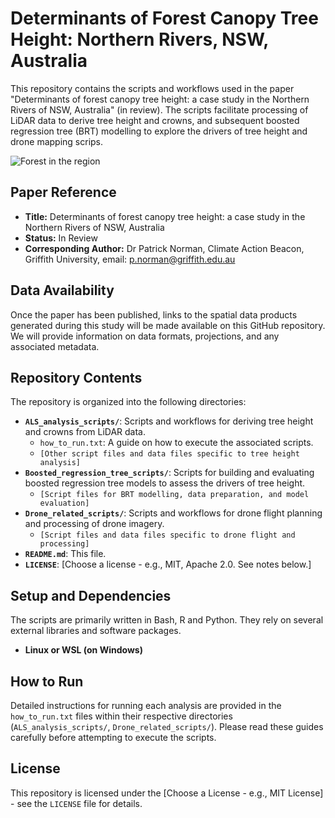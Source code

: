 # Determinants of Forest Canopy Tree Height: Northern Rivers, NSW, Australia

This repository contains the scripts and workflows used in the paper "Determinants of forest canopy tree height: a case study in the Northern Rivers of NSW, Australia" (in review).  The scripts facilitate processing of LiDAR data to derive tree height and crowns, and subsequent boosted regression tree (BRT) modelling to explore the drivers of tree height and drone mapping scrips.

![Forest in the region](images/rainforest_drone.png "Rainforest from drone")

## Paper Reference

* **Title:** Determinants of forest canopy tree height: a case study in the Northern Rivers of NSW, Australia
* **Status:** In Review
* **Corresponding Author:** Dr Patrick Norman, Climate Action Beacon, Griffith University, email: p.norman@griffith.edu.au

## Data Availability

Once the paper has been published, links to the spatial data products generated during this study will be made available on this GitHub repository.  We will provide information on data formats, projections, and any associated metadata.

## Repository Contents

The repository is organized into the following directories:

* **`ALS_analysis_scripts/`**: Scripts and workflows for deriving tree height and crowns from LiDAR data.
    * `how_to_run.txt`:  A guide on how to execute the associated scripts.
    * `[Other script files and data files specific to tree height analysis]`
* **`Boosted_regression_tree_scripts/`**: Scripts for building and evaluating boosted regression tree models to assess the drivers of tree height.
    * `[Script files for BRT modelling, data preparation, and model evaluation]`
* **`Drone_related_scripts/`**: Scripts and workflows for drone flight planning and processing of drone imagery.
    * `[Script files and data files specific to drone flight and processing]`
* **`README.md`**: This file.
* **`LICENSE`**:  [Choose a license - e.g., MIT, Apache 2.0.  See notes below.]

## Setup and Dependencies

The scripts are primarily written in Bash, R and Python.  They rely on several external libraries and software packages.

* **Linux or WSL (on Windows)** 

## How to Run

Detailed instructions for running each analysis are provided in the `how_to_run.txt` files within their respective directories (`ALS_analysis_scripts/`, `Drone_related_scripts/`).  Please read these guides carefully before attempting to execute the scripts.

## License

This repository is licensed under the [Choose a License - e.g., MIT License] - see the `LICENSE` file for details.

<!-- Add contact information for questions or collaboration -->
